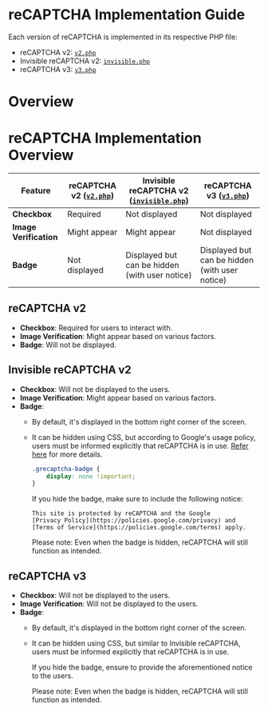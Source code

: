 # reCAPTCHA Implementation Guide

Each version of reCAPTCHA is implemented in its respective PHP file:

- reCAPTCHA v2: [`v2.php`](./src/v2.php)
- Invisible reCAPTCHA v2: [`invisible.php`](./src/invisible.php)
- reCAPTCHA v3: [`v3.php`](./src/v3.php)

# Overview
# reCAPTCHA Implementation Overview

| Feature                | reCAPTCHA v2 ([`v2.php`](./v2.php)) | Invisible reCAPTCHA v2 ([`invisible.php`](./invisible.php)) | reCAPTCHA v3 ([`v3.php`](./v3.php))            |
|------------------------|-------------------------------------|-------------------------------------------------------------|------------------------------------------------|
| **Checkbox**           | Required                            | Not displayed                                               | Not displayed                                  |
| **Image Verification** | Might appear                        | Might appear                                                | Not displayed                                  |
| **Badge**              | Not displayed                       | Displayed but can be hidden (with user notice)              | Displayed but can be hidden (with user notice) |

## reCAPTCHA v2
- **Checkbox**: Required for users to interact with.
- **Image Verification**: Might appear based on various factors.
- **Badge**: Will not be displayed.

## Invisible reCAPTCHA v2
- **Checkbox**: Will not be displayed to the users.
- **Image Verification**: Might appear based on various factors.
- **Badge**:
    - By default, it's displayed in the bottom right corner of the screen.
    - It can be hidden using CSS, but according to Google's usage policy, users must be informed explicitly that reCAPTCHA is in use. [Refer here](https://developers.google.com/recaptcha/docs/faq#id-like-to-hide-the-recaptcha-badge.-what-is-allowed) for more details.

      ```css
      .grecaptcha-badge {
          display: none !important;
      }
      ```

      If you hide the badge, make sure to include the following notice:

      ```
      This site is protected by reCAPTCHA and the Google 
      [Privacy Policy](https://policies.google.com/privacy) and
      [Terms of Service](https://policies.google.com/terms) apply.
      ```
      
      Please note: Even when the badge is hidden, reCAPTCHA will still function as intended.


## reCAPTCHA v3
- **Checkbox**: Will not be displayed to the users.
- **Image Verification**: Will not be displayed to the users.
- **Badge**:
    - By default, it's displayed in the bottom right corner of the screen.
    - It can be hidden using CSS, but similar to Invisible reCAPTCHA, users must be informed explicitly that reCAPTCHA is in use.

      If you hide the badge, ensure to provide the aforementioned notice to the users.
  
      Please note: Even when the badge is hidden, reCAPTCHA will still function as intended.

